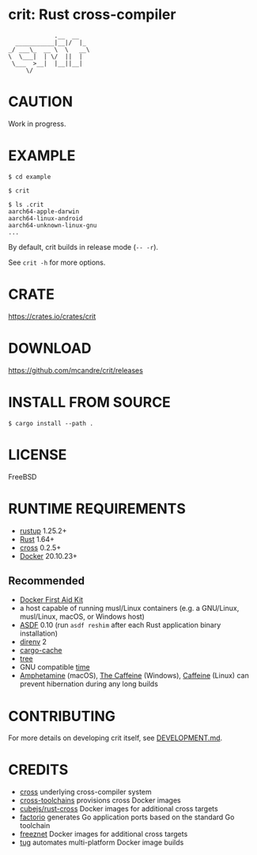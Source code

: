 # crit: Rust cross-compiler

```text
             .__  __
  ___________|__|/  |_
_/ ___\_  __ \  \   __\
\  \___|  | \/  ||  |
 \___  >__|  |__||__|
     \/
```

# CAUTION

Work in progress.

# EXAMPLE

```console
$ cd example

$ crit

$ ls .crit
aarch64-apple-darwin
aarch64-linux-android
aarch64-unknown-linux-gnu
...
```

By default, crit builds in release mode (`-- -r`).

See `crit -h` for more options.

# CRATE

https://crates.io/crates/crit

# DOWNLOAD

https://github.com/mcandre/crit/releases

# INSTALL FROM SOURCE

```console
$ cargo install --path .
```

# LICENSE

FreeBSD

# RUNTIME REQUIREMENTS

* [rustup](https://rustup.rs/) 1.25.2+
* [Rust](https://www.rust-lang.org/en-US/) 1.64+
* [cross](https://crates.io/crates/cross) 0.2.5+
* [Docker](https://www.docker.com/) 20.10.23+

## Recommended

* [Docker First Aid Kit](https://github.com/mcandre/docker-first-aid-kit)
* a host capable of running musl/Linux containers (e.g. a GNU/Linux, musl/Linux, macOS, or Windows host)
* [ASDF](https://asdf-vm.com/) 0.10 (run `asdf reshim` after each Rust application binary installation)
* [direnv](https://direnv.net/) 2
* [cargo-cache](https://crates.io/crates/cargo-cache)
* [tree](https://en.wikipedia.org/wiki/Tree_(command))
* GNU compatible [time](https://www.gnu.org/software/time/)
* [Amphetamine](https://apps.apple.com/us/app/amphetamine/id937984704?mt=12) (macOS), [The Caffeine](https://www.microsoft.com/store/productId/9PJBW5SCH9LC) (Windows), [Caffeine](https://launchpad.net/caffeine) (Linux) can prevent hibernation during any long builds

# CONTRIBUTING

For more details on developing crit itself, see [DEVELOPMENT.md](DEVELOPMENT.md).

# CREDITS

* [cross](https://github.com/cross-rs/cross) underlying cross-compiler system
* [cross-toolchains](https://github.com/cross-rs/cross-toolchains) provisions cross Docker images
* [cubejs/rust-cross](https://hub.docker.com/r/cubejs/rust-cross/tags) Docker images for additional cross targets
* [factorio](https://github.com/mcandre/factorio) generates Go application ports based on the standard Go toolchain
* [freeznet](https://hub.docker.com/u/freeznet) Docker images for additional cross targets
* [tug](https://github.com/mcandre/tug) automates multi-platform Docker image builds
